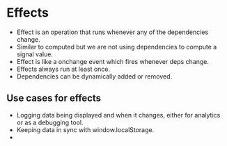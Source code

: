 # Effects

- Effect is an operation that runs whenever any of the dependencies change.
- Similar to computed but we are not using dependencies to compute a signal value.
- Effect is like a onchange event which fires whenever deps change.
- Effects always run at least once.
- Dependencies can be dynamically added or removed.

## Use cases for effects

- Logging data being displayed and when it changes, either for analytics or as a debugging tool.
- Keeping data in sync with window.localStorage.
- 
